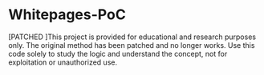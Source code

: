 # Whitepages-PoC
[PATCHED ]This project is provided for educational and research purposes only. The original method has been patched and no longer works. Use this code solely to study the logic and understand the concept, not for exploitation or unauthorized use.
